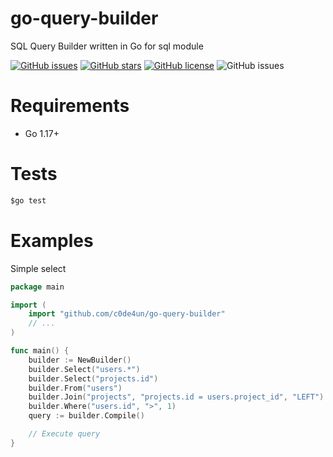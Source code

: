 # go-query-builder
SQL Query Builder written in Go for sql module

[![GitHub issues](https://img.shields.io/github/issues/c0de4un/go-query-builder)](https://github.com/c0de4un/go-query-builder/issues)
[![GitHub stars](https://img.shields.io/github/stars/c0de4un/go-query-builder)](https://github.com/c0de4un/go-query-builder/stargazers)
[![GitHub license](https://img.shields.io/github/license/c0de4un/go-query-builder)](https://github.com/c0de4un/go-query-builder/blob/main/LICENSE)
![GitHub issues](https://img.shields.io/badge/language-Go-blue)

# Requirements
* Go 1.17+

# Tests
```go
$go test
```
# Examples

Simple select
```go
package main

import (
    import "github.com/c0de4un/go-query-builder"
    // ...
)

func main() {
	builder := NewBuilder()
	builder.Select("users.*")
	builder.Select("projects.id")
    builder.From("users")
    builder.Join("projects", "projects.id = users.project_id", "LEFT")
    builder.Where("users.id", ">", 1)
    query := builder.Compile()

    // Execute query
}
```
